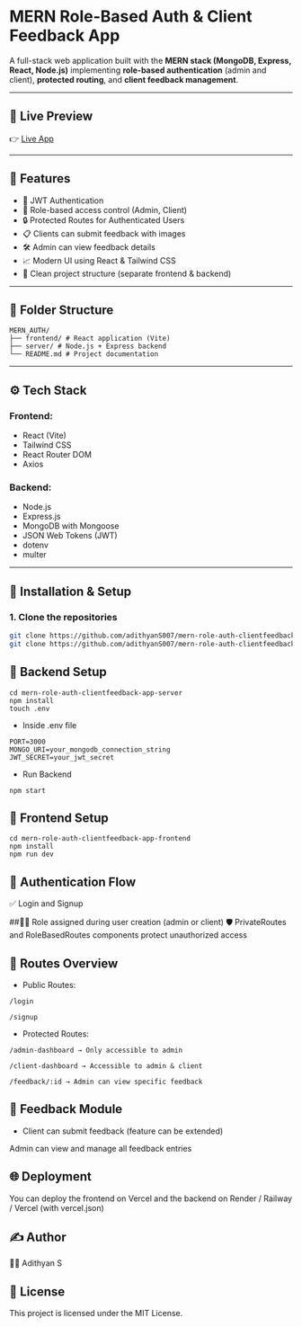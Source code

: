 # MERN Role-Based Auth & Client Feedback App

A full-stack web application built with the **MERN stack (MongoDB, Express, React, Node.js)** implementing **role-based authentication** (admin and client), **protected routing**, and **client feedback management**.

---

## 🔗 Live Preview

👉 [Live App](https://mern-role-auth-clientfeedback-app-frontend.vercel.app)

---

## 🚀 Features

- 🔐 JWT Authentication
- 👥 Role-based access control (Admin, Client)
- 🔒 Protected Routes for Authenticated Users
- 📋 Clients can submit feedback with images
- 🛠 Admin can view feedback details
- 📈 Modern UI using React & Tailwind CSS
- 🧩 Clean project structure (separate frontend & backend)

---

## 📁 Folder Structure

```
MERN_AUTH/
├── frontend/ # React application (Vite)
├── server/ # Node.js + Express backend
└── README.md # Project documentation
```


---

## ⚙️ Tech Stack

### Frontend:
- React (Vite)
- Tailwind CSS
- React Router DOM
- Axios

### Backend:
- Node.js
- Express.js
- MongoDB with Mongoose
- JSON Web Tokens (JWT)
- dotenv
- multer

---

## 🔧 Installation & Setup

### 1. Clone the repositories
```bash
git clone https://github.com/adithyanS007/mern-role-auth-clientfeedback-app-frontend.git
git clone https://github.com/adithyanS007/mern-role-auth-clientfeedback-app-server.git
```

## 🔧 Backend Setup
```
cd mern-role-auth-clientfeedback-app-server
npm install
touch .env
```
- Inside .env file
```
PORT=3000
MONGO_URI=your_mongodb_connection_string
JWT_SECRET=your_jwt_secret
```
- Run Backend
```
npm start
```

## 🔧 Frontend Setup
```
cd mern-role-auth-clientfeedback-app-frontend
npm install
npm run dev
```

## 🔐 Authentication Flow
✅ Login and Signup

##🧑‍💼 Role assigned during user creation (admin or client)
🛡 PrivateRoutes and RoleBasedRoutes components protect unauthorized access

## 🧪 Routes Overview
- Public Routes:
```
/login

/signup
```

- Protected Routes:
```
/admin-dashboard → Only accessible to admin

/client-dashboard → Accessible to admin & client

/feedback/:id → Admin can view specific feedback
```

## 📝 Feedback Module
- Client can submit feedback (feature can be extended)

Admin can view and manage all feedback entries



## 🌐 Deployment
You can deploy the frontend on Vercel and the backend on Render / Railway / Vercel (with vercel.json)


## ✍️ Author
👨‍💻 Adithyan S



## 📜 License
This project is licensed under the MIT License.

